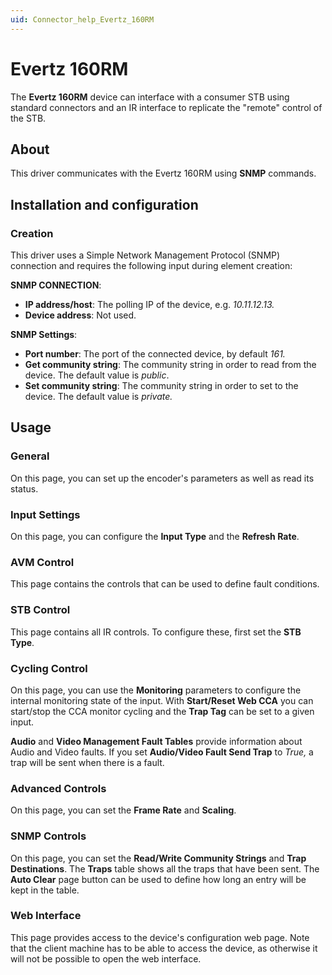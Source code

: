 ```yaml
---
uid: Connector_help_Evertz_160RM
---
```


# Evertz 160RM

The **Evertz 160RM** device can interface with a consumer STB using standard connectors and an IR interface to replicate the "remote" control of the STB.

## About

This driver communicates with the Evertz 160RM using **SNMP** commands.

## Installation and configuration

### Creation

This driver uses a Simple Network Management Protocol (SNMP) connection and requires the following input during element creation:

**SNMP CONNECTION**:

- **IP address/host**: The polling IP of the device, e.g. *10.11.12.13.*
- **Device address**: Not used.

**SNMP Settings**:

- **Port number**: The port of the connected device, by default *161.*
- **Get community string**: The community string in order to read from the device. The default value is *public*.
- **Set community string**: The community string in order to set to the device. The default value is *private.*

## Usage

### General

On this page, you can set up the encoder's parameters as well as read its status.

### Input Settings

On this page, you can configure the **Input Type** and the **Refresh Rate**.

### AVM Control

This page contains the controls that can be used to define fault conditions.

### STB Control

This page contains all IR controls. To configure these, first set the **STB Type**.

### Cycling Control

On this page, you can use the **Monitoring** parameters to configure the internal monitoring state of the input. With **Start/Reset Web CCA** you can start/stop the CCA monitor cycling and the **Trap Tag** can be set to a given input.

**Audio** and **Video Management Fault Tables** provide information about Audio and Video faults. If you set **Audio/Video Fault Send Trap** to *True,* a trap will be sent when there is a fault.

### Advanced Controls

On this page, you can set the **Frame Rate** and **Scaling**.

### SNMP Controls

On this page, you can set the **Read/Write Community Strings** and **Trap Destinations**. The **Traps** table shows all the traps that have been sent. The **Auto Clear** page button can be used to define how long an entry will be kept in the table.

### Web Interface

This page provides access to the device's configuration web page. Note that the client machine has to be able to access the device, as otherwise it will not be possible to open the web interface.
